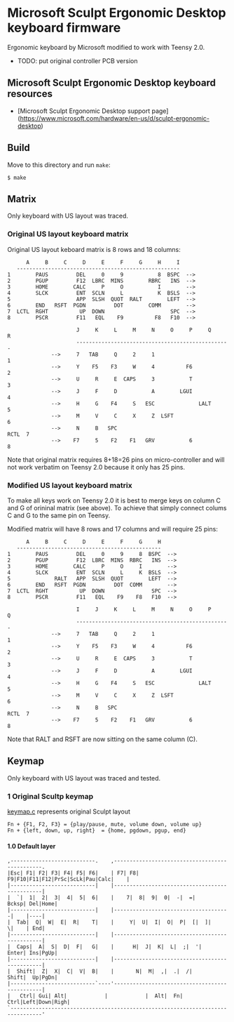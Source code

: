Microsoft Sculpt Ergonomic Desktop keyboard firmware
======================
Ergonomic keyboard by Microsoft modified to work with Teensy 2.0.

- TODO: put original controller PCB version

## Microsoft Sculpt Ergonomic Desktop keyboard resources
- [Microsoft Sculpt Ergonomic Desktop support page]
(https://www.microsoft.com/hardware/en-us/d/sculpt-ergonomic-desktop)

## Build
Move to this directory and run `make`:

    $ make

## Matrix
Only keyboard with US layout was traced.

### Original US layout keyboard matrix
Original US layout keboard matrix is 8 rows and 18 columns:

          A     B     C     D     E     F     G     H     I
       ----------------------------------------------------
    1        PAUS         DEL     0     9           8  BSPC  -->
    2        PGUP         F12  LBRC  MINS        RBRC   INS  -->
    3        HOME        CALC     P     O           I        -->
    4        SLCK         ENT  SCLN     L           K  BSLS  -->
    5                     APP  SLSH  QUOT  RALT        LEFT  -->
    6        END   RSFT  PGDN         DOT        COMM        --> 
    7  LCTL  RGHT          UP  DOWN                     SPC  -->
    8        PSCR         F11   EQL    F9          F8   F10  -->

                          J     K     L     M     N     O     P     Q     R
                          -------------------------------------------------
                  -->     7   TAB     Q     2     1                          1
                  -->     Y    F5    F3     W     4          F6              2
                  -->     U     R     E  CAPS     3           T              3
                  -->     J     F     D           A        LGUI              4
                  -->     H     G    F4     S   ESC              LALT        5
                  -->     M     V     C     X     Z  LSFT                    6
                  -->     N     B   SPC                                RCTL  7
                  -->    F7     5    F2    F1   GRV           6              8

Note that original matrix requires 8+18=26 pins on micro-controller and will
not work verbatim on Teensy 2.0 because it only has 25 pins.

### Modified US layout keyboard matrix 

To make all keys work on Teensy 2.0 it is best to merge keys on column C and G
of orininal matrix (see above). To achieve that simply connect colums C and G
to the same pin on Teensy.

Modified matrix will have 8 rows and 17 columns and will require 25 pins:

          A     B     C     D     E     F     G     H
       ----------------------------------------------
    1        PAUS         DEL     0     9     8  BSPC  -->
    2        PGUP         F12  LBRC  MINS  RBRC   INS  -->
    3        HOME        CALC     P     O     I        -->
    4        SLCK         ENT  SCLN     L     K  BSLS  -->
    5              RALT   APP  SLSH  QUOT        LEFT  -->
    6        END   RSFT  PGDN         DOT  COMM        --> 
    7  LCTL  RGHT          UP  DOWN               SPC  -->
    8        PSCR         F11   EQL    F9    F8   F10  -->

                          I     J     K     L     M     N     O     P     Q
                          -------------------------------------------------
                  -->     7   TAB     Q     2     1                          1
                  -->     Y    F5    F3     W     4          F6              2
                  -->     U     R     E  CAPS     3           T              3
                  -->     J     F     D           A        LGUI              4
                  -->     H     G    F4     S   ESC              LALT        5
                  -->     M     V     C     X     Z  LSFT                    6
                  -->     N     B   SPC                                RCTL  7
                  -->    F7     5    F2    F1   GRV           6              8

Note that RALT and RSFT are now sitting on the same column (C).


## Keymap
Only keyboard with US layout was traced and tested.

### 1  Original Scultp keymap
[keymap.c](keymap.c) represents original Sculpt layout

    Fn + {F1, F2, F3} = {play/pause, mute, volume down, volume up}
    Fn + {left, down, up, right}  = {home, pgdown, pgup, end}

#### 1.0 Default layer
    ,---------------------------.    ,-----------------------------------------------.
    |Esc| F1| F2| F3| F4| F5| F6|    | F7| F8| F9|F10|F11|F12|PrSc|ScLk|Pau|Calc|    |
    |---------------------------|    |-----------------------------------------------|
    |  `|  1|  2|  3|  4|  5|  6|    |    7|  8|  9|  0|  -|  =|      Bcksp| Del|Home|
    |---------------------------|    |-------------------------------------|    |----|
    |  Tab|  Q|  W|  E|  R|    T|    |     Y|  U|  I|  O|  P|  [|  ]|     \|    | End|
    |---------------------------|    |-----------------------------------------------|
    |  Caps|  A|  S|  D|  F|   G|    |      H|  J|  K|  L|  ;|  '|    Enter| Ins|PgUp|
    |---------------------------|    |-----------------------------------------------|
    |  Shift|  Z|  X|  C|  V|  B|    |       N|  M|  ,|  .|  /|       Shift|  Up|PgDn|
    |---------------------------`----'-----------------------------------------------|
    |   Ctrl| Gui| Alt|            |            |  Alt|  Fn|      Ctrl|Left|Down|Righ|
    `--------------------------------------------------------------------------------'
